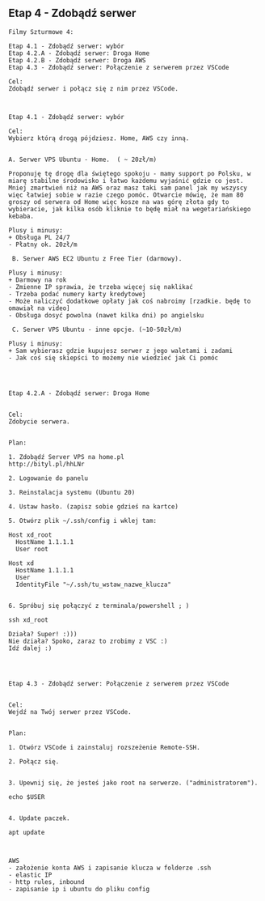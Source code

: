 ## Etap 4 - Zdobądź serwer



	Filmy Szturmowe 4:

	Etap 4.1 - Zdobądź serwer: wybór
	Etap 4.2.A - Zdobądź serwer: Droga Home
	Etap 4.2.B - Zdobądź serwer: Droga AWS
	Etap 4.3 - Zdobądź serwer: Połączenie z serwerem przez VSCode

	Cel:
	Zdobądź serwer i połącz się z nim przez VSCode.



	Etap 4.1 - Zdobądź serwer: wybór

	Cel:
	Wybierz którą drogą pójdziesz. Home, AWS czy inną.


	A. Serwer VPS Ubuntu - Home.  ( ~ 20zł/m) 

	Proponuję tę drogę dla świętego spokoju - mamy support po Polsku, w miarę stabilne środowisko i łatwo każdemu wyjaśnić gdzie co jest. Mniej zmartwień niż na AWS oraz masz taki sam panel jak my wszyscy więc łatwiej sobie w razie czego pomóc. Otwarcie mówię, że mam 80 groszy od serwera od Home więc kosze na was górę złota gdy to wybieracie, jak kilka osób kliknie to będę miał na wegetariańskiego kebaba.

	Plusy i minusy:
	+ Obsługa PL 24/7
	- Płatny ok. 20zł/m

	 B. Serwer AWS EC2 Ubuntu z Free Tier (darmowy). 

	Plusy i minusy:
	+ Darmowy na rok
	- Zmienne IP sprawia, że trzeba więcej się naklikać
	- Trzeba podać numery karty kredytowej
	- Może naliczyć dodatkowe opłaty jak coś nabroimy [rzadkie. będę to omawiał na video]
	- Obsługa dosyć powolna (nawet kilka dni) po angielsku

	 C. Serwer VPS Ubuntu - inne opcje. (~10-50zł/m)

	Plusy i minusy:
	+ Sam wybierasz gdzie kupujesz serwer z jego waletami i zadami
	- Jak coś się skiepści to możemy nie wiedzieć jak Ci pomóc



	
	Etap 4.2.A - Zdobądź serwer: Droga Home


	Cel: 
	Zdobycie serwera.


	Plan:

	1. Zdobądź Server VPS na home.pl
	http://bityl.pl/hhLNr 

	2. Logowanie do panelu
	
	3. Reinstalacja systemu (Ubuntu 20)

	4. Ustaw hasło. (zapisz sobie gdzieś na kartce)

	5. Otwórz plik ~/.ssh/config i wklej tam:
	
	Host xd_root
  	  HostName 1.1.1.1
      User root
	
    Host xd
  	  HostName 1.1.1.1
      User 
      IdentityFile "~/.ssh/tu_wstaw_nazwe_klucza"
	

	6. Spróbuj się połączyć z terminala/powershell ; )

	ssh xd_root

	Działa? Super! :)))
	Nie działa? Spoko, zaraz to zrobimy z VSC :)
	Idź dalej :)



	
	Etap 4.3 - Zdobądź serwer: Połączenie z serwerem przez VSCode


	Cel: 
	Wejdź na Twój serwer przez VSCode.


	Plan:

	1. Otwórz VSCode i zainstaluj rozszeżenie Remote-SSH.

	2. Połącz się.

	
	3. Upewnij się, że jesteś jako root na serwerze. ("administratorem").

	echo $USER


	4. Update paczek.

	apt update



	AWS
	- założenie konta AWS i zapisanie klucza w folderze .ssh
	- elastic IP
	- http rules, inbound
	- zapisanie ip i ubuntu do pliku config

